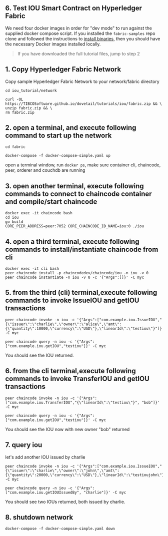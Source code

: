 ## 6. Test IOU Smart Contract on Hyperledger Fabric

We need four docker images in order for "dev mode" to run against the supplied
docker compose script.  If you installed the ``fabric-samples`` repo clone and
followed the instructions to [install binaries](https://hyperledger-fabric.readthedocs.io/en/latest/install.html), then
you should have the necessary Docker images installed locally.


> If you have downloaded the full tutorial files, jump to step 2

## 1. Copy Hyperledger Fabric Network


Copy sample Hyperledger Fabric Network to your network/fabric directory

```
cd iou_tutorial/network
```

```
curl -OL https://TIBCOSoftware.github.io/dovetail/tutorials/iou/fabric.zip && \
unzip fabric.zip && \
rm fabric.zip
```


## 2. open a terminal, and execute following command to start up the network

```
cd fabric
```

```
docker-compose -f docker-compose-simple.yaml up
```

open a terminal window, run ```docker ps```, make sure container cli, chaincode, peer, orderer and couchdb are running

## 3. open another terminal, execute following commands to connect to chaincode container and compile/start chaincode

```
docker exec -it chaincode bash
cd iou
go build
CORE_PEER_ADDRESS=peer:7052 CORE_CHAINCODE_ID_NAME=iou:0 ./iou
```

## 4. open a third terminal, execute following commands to install/instantiate chaincode from cli 

```
docker exec -it cli bash
peer chaincode install -p chaincodedev/chaincode/iou -n iou -v 0
peer chaincode instantiate -n iou -v 0 -c '{"Args":[]}' -C myc
```

## 5. from the third (cli) terminal,execute following commands to invoke IssueIOU and getIOU transactions

```
peer chaincode invoke -n iou -c '{"Args":["com.example.iou.IssueIOU","{\"issuer\":\"charlie\",\"owner\":\"alice\",\"amt\":{\"quantity\":10000,\"currency\":\"USD\"},\"linearId\":\"testiou\"}"]}' -C myc

peer chaincode query -n iou -c '{"Args":["com.example.iou.getIOU","testiou"]}' -C myc
```

You should see the IOU returned.

## 6. from the cli terminal,execute following commands to invoke TransferIOU and getIOU transactions

```
peer chaincode invoke -n iou -c '{"Args":["com.example.iou.TransferIOU","{\"linearId\":\"testiou\"}", "bob"]}' -C myc

peer chaincode query -n iou -c '{"Args":["com.example.iou.getIOU","testiou"]}' -C myc
```

You should see the IOU now with new owner "bob" returned

## 7. query iou

let's add another IOU issued by charlie

```
peer chaincode invoke -n iou -c '{"Args":["com.example.iou.IssueIOU","{\"issuer\":\"charlie\",\"owner\":\"john\",\"amt\":{\"quantity\":20000,\"currency\":\"USD\"},\"linearId\":\"testioujohn\"}"]}' -C myc

peer chaincode query -n iou -c '{"Args":["com.example.iou.getIOUIssuedBy", "charlie"]}' -C myc
```

You should see two IOUs returned, both issued by charlie.

## 8. shutdown network

```
docker-compose -f docker-compose-simple.yaml down
```